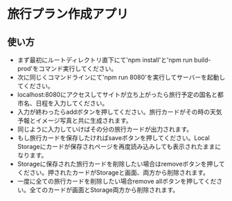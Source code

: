 # 旅行プラン作成アプリ

## 使い方
* まず最初にルートディレクトリ直下にて'npm install'と'npm run build-prod'をコマンド実行してください。
* 次に同じくコマンドラインにて'npm run 8080'を実行してサーバーを起動してください。
* localhost:8080にアクセスしてサイトが立ち上がったら旅行予定の国名と都市名、日程を入力してください。
* 入力が終わったらaddボタンを押してください。旅行カードがその時の天気予報とイメージ写真と共に生成されます。
* 同じように入力していけばその分の旅行カードが出力されます。
* もし旅行カードを保存したければsaveボタンを押してください。Local Storageにカードが保存されページを再度読み込みしても表示されたままになります。
* Storageに保存された旅行カードを削除したい場合はremoveボタンを押してください。押されたカードがStorageと画面、両方から削除されます。
* 一度に全ての旅行カードを削除したい場合remove allボタンを押してください。全てのカードが画面とStorage両方から削除されます。
